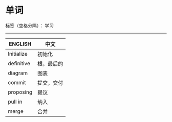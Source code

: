 # 单词

标签（空格分隔）： 学习

-------

ENGLISH             | 中文 
--------------------|------
lnitialize          | 初始化
definitive          | 根，最后的
diagram             | 图表
commit              | 提交，交付
proposing           | 提议
pull in             | 纳入
merge               | 合并
